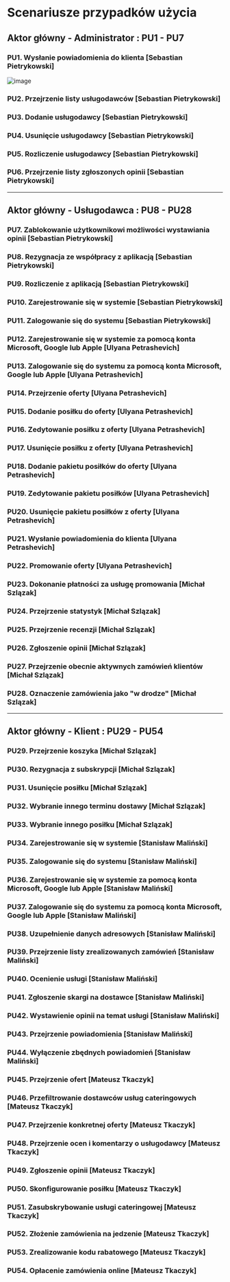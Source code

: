# Scenariusze przypadków użycia

## Aktor główny - Administrator : PU1 - PU7

### PU1. Wysłanie powiadomienia do klienta [Sebastian Pietrykowski]

![image](https://github.com/MiloszMertka/pw-iwo-lab/assets/95347931/6e13f398-0366-4fa3-af68-76353db5b48d)


### PU2. Przejrzenie listy usługodawców [Sebastian Pietrykowski]

### PU3.	Dodanie usługodawcy [Sebastian Pietrykowski]

### PU4. Usunięcie usługodawcy [Sebastian Pietrykowski]

### PU5.	Rozliczenie usługodawcy [Sebastian Pietrykowski]

### PU6.	Przejrzenie listy zgłoszonych opinii [Sebastian Pietrykowski]

-----------------------------------------------------

## Aktor główny - Usługodawca : PU8 - PU28

### PU7.	Zablokowanie użytkownikowi możliwości wystawiania opinii [Sebastian Pietrykowski]

### PU8.	Rezygnacja ze współpracy z aplikacją [Sebastian Pietrykowski]

### PU9.	Rozliczenie z aplikacją [Sebastian Pietrykowski]

### PU10.	Zarejestrowanie się w systemie [Sebastian Pietrykowski]

### PU11.	Zalogowanie się do systemu [Sebastian Pietrykowski]

### PU12.	Zarejestrowanie się w systemie za pomocą konta Microsoft, Google lub Apple [Ulyana Petrashevich]

### PU13.	Zalogowanie się do systemu za pomocą konta Microsoft, Google lub Apple [Ulyana Petrashevich]

### PU14.	Przejrzenie oferty [Ulyana Petrashevich]

### PU15.	Dodanie posiłku do oferty [Ulyana Petrashevich]

### PU16.	Zedytowanie posiłku z oferty [Ulyana Petrashevich]

### PU17.	Usunięcie posiłku z oferty [Ulyana Petrashevich]

### PU18.	Dodanie pakietu posiłków do oferty [Ulyana Petrashevich]

### PU19.	Zedytowanie pakietu posiłków [Ulyana Petrashevich]

### PU20.	Usunięcie pakietu posiłków z oferty [Ulyana Petrashevich]

### PU21.	Wysłanie powiadomienia do klienta [Ulyana Petrashevich]

### PU22.	Promowanie oferty [Ulyana Petrashevich]

### PU23.	Dokonanie płatności za usługę promowania [Michał Szlązak]

### PU24.	Przejrzenie statystyk [Michał Szlązak]

### PU25.	Przejrzenie recenzji [Michał Szlązak]

### PU26.	Zgłoszenie opinii [Michał Szlązak]

### PU27.	Przejrzenie obecnie aktywnych zamówień klientów [Michał Szlązak]

### PU28.	Oznaczenie zamówienia jako "w drodze" [Michał Szlązak]

-----------------------------------------------------

## Aktor główny - Klient : PU29 - PU54

### PU29.	Przejrzenie koszyka [Michał Szlązak]

### PU30.	Rezygnacja z subskrypcji [Michał Szlązak]

### PU31.	Usunięcie posiłku [Michał Szlązak]

### PU32.	Wybranie innego terminu dostawy [Michał Szlązak]

### PU33.	Wybranie innego posiłku [Michał Szlązak]

### PU34.	Zarejestrowanie się w systemie [Stanisław Maliński]

### PU35.	Zalogowanie się do systemu [Stanisław Maliński]

### PU36.	Zarejestrowanie się w systemie za pomocą konta Microsoft, Google lub Apple [Stanisław Maliński]

### PU37.	Zalogowanie się do systemu za pomocą konta Microsoft, Google lub Apple [Stanisław Maliński]

### PU38.	Uzupełnienie danych adresowych [Stanisław Maliński]

### PU39.	Przejrzenie listy zrealizowanych zamówień [Stanisław Maliński]

### PU40.	Ocenienie usługi [Stanisław Maliński]

### PU41.	Zgłoszenie skargi na dostawce [Stanisław Maliński]

### PU42.	Wystawienie opinii na temat usługi [Stanisław Maliński]

### PU43.	Przejrzenie powiadomienia [Stanisław Maliński]

### PU44.	Wyłączenie zbędnych powiadomień [Stanisław Maliński]

### PU45.	Przejrzenie ofert [Mateusz Tkaczyk]

### PU46.	Przefiltrowanie dostawców usług cateringowych [Mateusz Tkaczyk]

### PU47.	Przejrzenie konkretnej oferty [Mateusz Tkaczyk]

### PU48.	Przejrzenie ocen i komentarzy o usługodawcy [Mateusz Tkaczyk]

### PU49.	Zgłoszenie opinii [Mateusz Tkaczyk]

### PU50.	Skonfigurowanie posiłku [Mateusz Tkaczyk]

### PU51.	Zasubskrybowanie usługi cateringowej [Mateusz Tkaczyk]

### PU52.	Złożenie zamówienia na jedzenie [Mateusz Tkaczyk]

### PU53.	Zrealizowanie kodu rabatowego [Mateusz Tkaczyk]

### PU54.	Opłacenie zamówienia online [Mateusz Tkaczyk]

